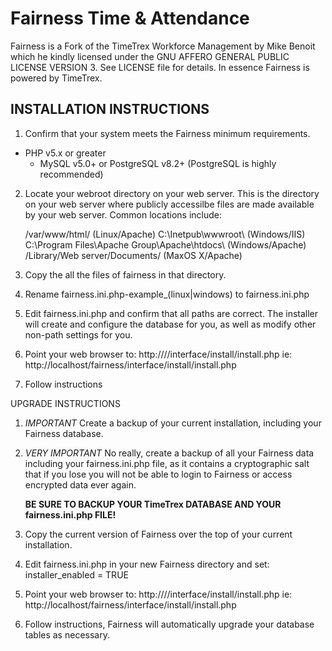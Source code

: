 Fairness Time & Attendance
==========================

Fairness is a Fork of the TimeTrex Workforce Management by Mike Benoit which he kindly licensed under the
GNU AFFERO GENERAL PUBLIC LICENSE VERSION 3.
See LICENSE file for details. In essence Fairness is powered by TimeTrex.

INSTALLATION INSTRUCTIONS
-------------------------

1. Confirm that your system meets the Fairness minimum requirements.
  - PHP v5.x or greater
	- MySQL v5.0+ or PostgreSQL v8.2+ (PostgreSQL is highly recommended)

2. Locate your webroot directory on your web server. This is the directory on your web server where publicly accessilbe files are made available by your
web server. Common locations include:

	/var/www/html/ (Linux/Apache)
	C:\Inetpub\wwwroot\ (Windows/IIS)
	C:\Program Files\Apache Group\Apache\htdocs\ (Windows/Apache)
	/Library/Web server/Documents/ (MaxOS X/Apache)

3. Copy the all the files of fairness in that directory.

4. Rename fairness.ini.php-example_(linux|windows) to fairness.ini.php

5. Edit fairness.ini.php and confirm that all paths are correct. The installer will create and configure the database for you, as well as modify other non-path settings for you.

6. Point your web browser to: http://<web server address>/<fairness directory>/interface/install/install.php ie: http://localhost/fairness/interface/install/install.php

7. Follow instructions

UPGRADE INSTRUCTIONS

1. *IMPORTANT* Create a backup of your current installation, including your Fairness database.

2. *VERY IMPORTANT* No really, create a backup of all your Fairness data including your
   fairness.ini.php file, as it contains a cryptographic salt that if you lose you will
   not be able to login to Fairness or access encrypted data ever again.
   
   **BE SURE TO BACKUP YOUR TimeTrex DATABASE AND YOUR fairness.ini.php FILE!**

3. Copy the current version of Fairness over the top of your current installation.

4. Edit fairness.ini.php in your new Fairness directory and set: installer_enabled = TRUE

5. Point your web browser to: http://<web server address>/<fairness directory>/interface/install/install.php ie: http://localhost/fairness/interface/install/install.php

6. Follow instructions, Fairness will automatically upgrade your database tables as necessary.
